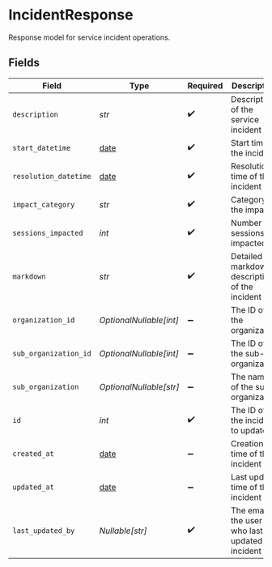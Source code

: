 # IncidentResponse

Response model for service incident operations.


## Fields

| Field                                                                | Type                                                                 | Required                                                             | Description                                                          | Example                                                              |
| -------------------------------------------------------------------- | -------------------------------------------------------------------- | -------------------------------------------------------------------- | -------------------------------------------------------------------- | -------------------------------------------------------------------- |
| `description`                                                        | *str*                                                                | :heavy_check_mark:                                                   | Description of the service incident                                  | Service outage in region X                                           |
| `start_datetime`                                                     | [date](https://docs.python.org/3/library/datetime.html#date-objects) | :heavy_check_mark:                                                   | Start time of the incident                                           | 2023-10-01T08:00:00Z                                                 |
| `resolution_datetime`                                                | [date](https://docs.python.org/3/library/datetime.html#date-objects) | :heavy_check_mark:                                                   | Resolution time of the incident                                      | 2023-10-01T12:00:00Z                                                 |
| `impact_category`                                                    | *str*                                                                | :heavy_check_mark:                                                   | Category of the impact                                               | High                                                                 |
| `sessions_impacted`                                                  | *int*                                                                | :heavy_check_mark:                                                   | Number of sessions impacted                                          | 1500                                                                 |
| `markdown`                                                           | *str*                                                                | :heavy_check_mark:                                                   | Detailed markdown description of the incident                        | **Incident Details**                                                 |
| `organization_id`                                                    | *OptionalNullable[int]*                                              | :heavy_minus_sign:                                                   | The ID of the organization                                           | 123                                                                  |
| `sub_organization_id`                                                | *OptionalNullable[int]*                                              | :heavy_minus_sign:                                                   | The ID of the sub-organization                                       | 456                                                                  |
| `sub_organization`                                                   | *OptionalNullable[str]*                                              | :heavy_minus_sign:                                                   | The name of the sub-organization                                     | SubOrg A                                                             |
| `id`                                                                 | *int*                                                                | :heavy_check_mark:                                                   | The ID of the incident to update                                     | 1                                                                    |
| `created_at`                                                         | [date](https://docs.python.org/3/library/datetime.html#date-objects) | :heavy_minus_sign:                                                   | Creation time of the incident                                        | 2023-10-01T08:00:00Z                                                 |
| `updated_at`                                                         | [date](https://docs.python.org/3/library/datetime.html#date-objects) | :heavy_minus_sign:                                                   | Last update time of the incident                                     | 2023-10-01T08:00:00Z                                                 |
| `last_updated_by`                                                    | *Nullable[str]*                                                      | :heavy_check_mark:                                                   | The email of the user who last updated the incident                  | user@mail.com                                                        |